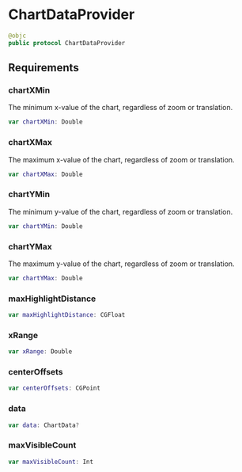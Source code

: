 # ChartDataProvider

``` swift
@objc
public protocol ChartDataProvider
```

## Requirements

### chartXMin

The minimum x-value of the chart, regardless of zoom or translation.

``` swift
var chartXMin: Double 
```

### chartXMax

The maximum x-value of the chart, regardless of zoom or translation.

``` swift
var chartXMax: Double 
```

### chartYMin

The minimum y-value of the chart, regardless of zoom or translation.

``` swift
var chartYMin: Double 
```

### chartYMax

The maximum y-value of the chart, regardless of zoom or translation.

``` swift
var chartYMax: Double 
```

### maxHighlightDistance

``` swift
var maxHighlightDistance: CGFloat 
```

### xRange

``` swift
var xRange: Double 
```

### centerOffsets

``` swift
var centerOffsets: CGPoint 
```

### data

``` swift
var data: ChartData? 
```

### maxVisibleCount

``` swift
var maxVisibleCount: Int 
```
